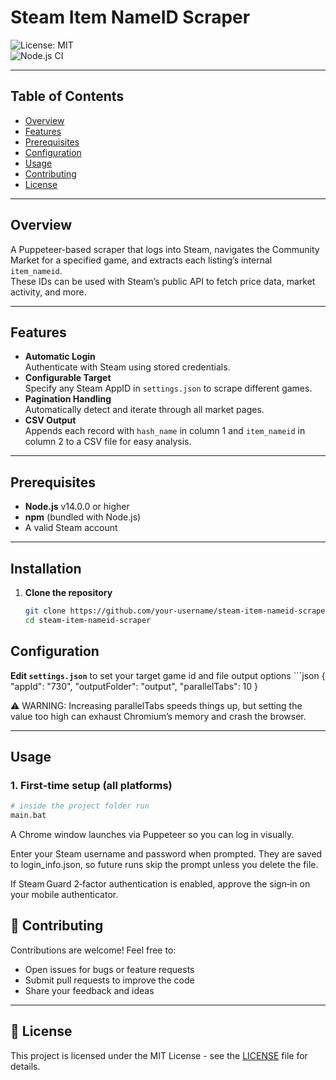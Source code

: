 # Steam Item NameID Scraper

![License: MIT](https://img.shields.io/badge/License-MIT-yellow.svg)  
![Node.js CI](https://img.shields.io/badge/Node.js-%3E%3D14.0.0-brightgreen.svg)

---

## Table of Contents

- [Overview](#overview)
- [Features](#features)
- [Prerequisites](#prerequisites)
- [Configuration](#configuration)
- [Usage](#usage)
- [Contributing](#contributing)
- [License](#license)

---

## Overview

A Puppeteer-based scraper that logs into Steam, navigates the Community Market for a specified game, and extracts each listing’s internal `item_nameid`.  
These IDs can be used with Steam’s public API to fetch price data, market activity, and more.

---

## Features

- **Automatic Login**  
  Authenticate with Steam using stored credentials.  
- **Configurable Target**  
  Specify any Steam AppID in `settings.json` to scrape different games.  
- **Pagination Handling**  
  Automatically detect and iterate through all market pages.  
- **CSV Output**  
  Appends each record with `hash_name` in column 1 and `item_nameid` in column 2 to a CSV file for easy analysis.

---

## Prerequisites

- **Node.js** v14.0.0 or higher  
- **npm** (bundled with Node.js)  
- A valid Steam account

---

## Installation

1. **Clone the repository**  
   ```bash
   git clone https://github.com/your-username/steam-item-nameid-scraper.git
   cd steam-item-nameid-scraper

## Configuration
**Edit `settings.json`** to set your target game id and file output options
    ```json
    {
        "appId": "730",
        "outputFolder": "output",
        "parallelTabs": 10
    }

⚠️ WARNING: Increasing parallelTabs speeds things up, but setting the
value too high can exhaust Chromium’s memory and crash the browser.

---

## Usage

### 1. First‑time setup (all platforms)

```bash
# inside the project folder run
main.bat
```
A Chrome window launches via Puppeteer so you can log in visually.

Enter your Steam username and password when prompted. They are saved to login_info.json, so future runs skip the prompt unless you delete the file.

If Steam Guard 2‑factor authentication is enabled, approve the sign‑in on your mobile authenticator.



## 🤝 Contributing

Contributions are welcome! Feel free to:
- Open issues for bugs or feature requests
- Submit pull requests to improve the code
- Share your feedback and ideas

---

## 📄 License

This project is licensed under the MIT License - see the [LICENSE](LICENSE) file for details.